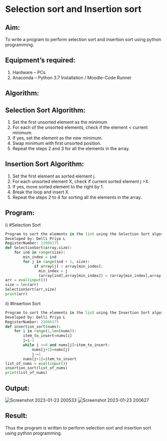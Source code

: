# Selection sort and Insertion sort
## Aim:
To write a program to perform selection sort and insertion sort using python programming.
## Equipment’s required:
1.	Hardware – PCs
2.	Anaconda – Python 3.7 Installation / Moodle-Code Runner
## Algorithm:
## Selection Sort Algorithm:
1.	Set the first unsorted element as the minimum
2.	For each of the unsorted elements, check if the element < current minimum.
3.	If yes, set the element as the new minimum.
4.	Swap minimum with first unsorted position.
5.	Repeat the steps 2 and 3 for all the elements in the array.
## Insertion Sort Algorithm:
1.	Set the first element as sorted element j.
2.	For each unsorted element X, check if current sorted element j >X.
3.	If yes, move sorted element to the right by 1.
4.	Break the loop and insert X.
5.	Repeat the steps 2 to 4 for sorting all the elements in the array.
## Program:
i)	#Selection Sort
```python
Program to sort the elements in the list using the Selection Sort algorithm.
Developed by: Delli Priya L 
RegisterNumber: 22006375
def SelectionSort(array,size):
    for ind in range(size):
        min_index = ind
        for j in range(ind + 1, size):
             if array[j] < array[min_index]:
               min_index = j
               (array[ind],array[min_index]) = (array[min_index],array[ind])
arr = eval(input())
size = len(arr)
SelectionSort(arr,size)
print(arr)
```
ii)	#Insertion Sort
```python
Program to sort the elements in the list using the Insertion Sort algorithm.
Developed by: Delli Priya L
RegisterNumber: 22006375 
def insertion_sort(nums):
    for i in range(1,len(nums)):
        item_to_insert=nums[i]
        j=i-1
        while j >=0 and nums[j]>item_to_insert:
            nums[j+1]=nums[j]
            j-=1
        nums[j+1]=item_to_insert
list_of_nums = eval(input())
insertion_sort(list_of_nums)
print(list_of_nums)
```
## Output:
![Screenshot 2023-01-23 200533](https://user-images.githubusercontent.com/121166075/214066834-f828eeec-4e95-4f4a-828f-b2081602e42d.png)
![Screenshot 2023-01-23 200627](https://user-images.githubusercontent.com/121166075/214066882-dac25171-6814-47aa-a100-09c1e4bf4f18.png)


## Result:
Thus the program is written to perform selection sort and insertion sort using python programming.

